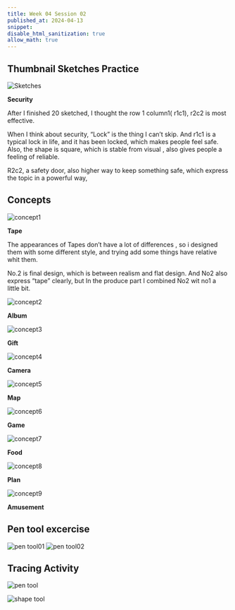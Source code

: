 ```yaml
---
title: Week 04 Session 02
published_at: 2024-04-13
snippet: 
disable_html_sanitization: true
allow_math: true
---
```


## Thumbnail Sketches Practice

![Sketches](/w04s01/20quick%20sketches.png)

**Security**

After I finished 20 sketched, I thought the row 1 column1( r1c1), r2c2 is most effective.

When I think about security, “Lock” is the thing I can’t skip. And r1c1 is a typical lock in life, and it has been locked, which makes people feel safe. Also, the shape is square, which is stable from visual , also gives people a feeling of reliable.

R2c2, a safety door, also higher way to keep something safe, which express the topic in a powerful way,



## Concepts

![concept1](/w04s02/concept1.png)

**Tape**

The appearances of Tapes don’t have a lot of differences , so i designed them with some different style, and trying add some things have relative whit them. 

No.2 is final design, which is between realism and flat design. And No2 also express “tape” clearly, but In the produce part I combined No2 wit no1 a little bit.

![concept2](/w04s02/concept2.png)

**Album**

![concept3](/w04s02/concept3.png)

**Gift**

![concept4](/w04s02/concept4.png)

**Camera**

![concept5](/w04s02/concept5.png)

**Map**

![concept6](/w04s02/concept6.png)

**Game**

![concept7](/w04s02/concept7.png)

**Food**


![concept8](/w04s02/concept8.png)

**Plan**

![concept9](/w04s02/concept9.png)

**Amusement**




## Pen tool excercise

![pen tool01](/w04s02/pen%20tool%20exersise%20three.png)
![pen tool02](/w04s02/Pen%20tool%204.png)
## Tracing Activity

![pen tool](/w04s02/edhopper_lighthousehill%20[Recovered].png)




![shape tool](/w04s02/edhopper_earlysunday.png)
